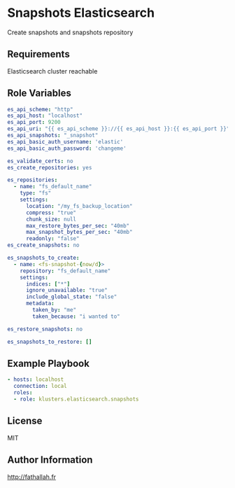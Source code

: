 Snapshots Elasticsearch
=========

Create snapshots and snapshots repository

Requirements
------------

Elasticsearch cluster reachable

Role Variables
--------------

```yaml
es_api_scheme: "http"
es_api_host: "localhost"
es_api_port: 9200
es_api_uri: "{{ es_api_scheme }}://{{ es_api_host }}:{{ es_api_port }}"
es_api_snapshots: "_snapshot"
es_api_basic_auth_username: 'elastic'
es_api_basic_auth_password: 'changeme'

es_validate_certs: no
es_create_repositories: yes

es_repositories:
  - name: "fs_default_name"
    type: "fs"
    settings:
      location: "/my_fs_backup_location"
      compress: "true"
      chunk_size: null
      max_restore_bytes_per_sec: "40mb"
      max_snapshot_bytes_per_sec: "40mb"
      readonly: "false"
es_create_snapshots: no

es_snapshots_to_create:
  - name: <fs-snapshot-{now/d}>
    repository: "fs_default_name"
    settings:
      indices: ["*"]
      ignore_unavailable: "true"
      include_global_state: "false"
      metadata:
        taken_by: "me"
        taken_because: "i wanted to"

es_restore_snapshots: no

es_snapshots_to_restore: []
```

Example Playbook
----------------

```yaml
- hosts: localhost
  connection: local
  roles:
  - role: klusters.elasticsearch.snapshots
```


License
-------

MIT

Author Information
------------------

http://fathallah.fr
